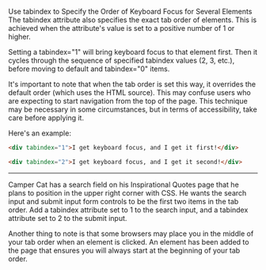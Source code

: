 Use tabindex to Specify the Order of Keyboard Focus for Several Elements
The tabindex attribute also specifies the exact tab order of elements. This is achieved when the attribute's value is set to a positive number of 1 or higher.

Setting a tabindex="1" will bring keyboard focus to that element first. Then it cycles through the sequence of specified tabindex values (2, 3, etc.), before moving to default and tabindex="0" items.

It's important to note that when the tab order is set this way, it overrides the default order (which uses the HTML source). This may confuse users who are expecting to start navigation from the top of the page. This technique may be necessary in some circumstances, but in terms of accessibility, take care before applying it.

Here's an example:
```html
<div tabindex="1">I get keyboard focus, and I get it first!</div>
```
```html
<div tabindex="2">I get keyboard focus, and I get it second!</div>
```

---

Camper Cat has a search field on his Inspirational Quotes page that he plans to position in the upper right corner with CSS. He wants the search input and submit input form controls to be the first two items in the tab order. Add a tabindex attribute set to 1 to the search input, and a tabindex attribute set to 2 to the submit input.

Another thing to note is that some browsers may place you in the middle of your tab order when an element is clicked. An element has been added to the page that ensures you will always start at the beginning of your tab order.
